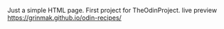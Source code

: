 Just a simple HTML page. First project for TheOdinProject.
live preview https://grinmak.github.io/odin-recipes/
